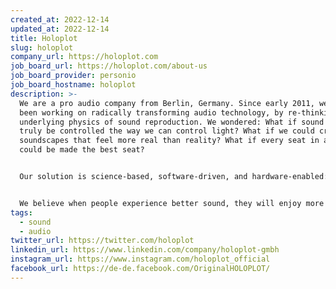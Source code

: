 ```yaml
---
created_at: 2022-12-14
updated_at: 2022-12-14
title: Holoplot
slug: holoplot
company_url: https://holoplot.com
job_board_url: https://holoplot.com/about-us
job_board_provider: personio
job_board_hostname: holoplot
description: >-
  We are a pro audio company from Berlin, Germany. Since early 2011, we have
  been working on radically transforming audio technology, by re-thinking the
  underlying physics of sound reproduction. We wondered: What if sound could
  truly be controlled the way we can control light? What if we could create
  soundscapes that feel more real than reality? What if every seat in a venue
  could be made the best seat?


  Our solution is science-based, software-driven, and hardware-enabled: the HOLOPLOT Matrix Array. The sound system for a new era, a powerful tool that brings previously inaccessible capabilities to the world of audio.


  We believe when people experience better sound, they will enjoy more meaningful moments and create richer memories, leading to more fulfilling lives. At HOLOPLOT, it is our mission to redefine what is possible - enabling unparalleled and breathtaking experiences. A revolution in sound. Be part of it.
tags:
  - sound
  - audio
twitter_url: https://twitter.com/holoplot
linkedin_url: https://www.linkedin.com/company/holoplot-gmbh
instagram_url: https://www.instagram.com/holoplot_official
facebook_url: https://de-de.facebook.com/OriginalHOLOPLOT/
---
```

